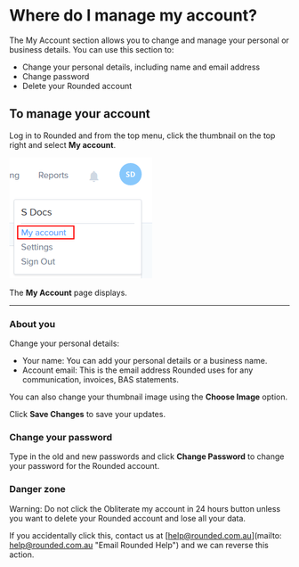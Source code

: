 # Where do I manage my account?

The My Account section allows you to change and manage your personal or business details. You can use this section to:

* Change your personal details, including name and email address
* Change password
* Delete your Rounded account

## To manage your account

Log in to Rounded and from the top menu, click the thumbnail on the top right and select **My account**.

![](/assets/MyAccount.png)

The **My Account** page displays.

---

### About you

Change your personal details:

* Your name: You can add your personal details or a business name.
* Account email: This is the email address Rounded uses for any communication, invoices, BAS statements.

You can also change your thumbnail image using the **Choose Image** option.

Click **Save Changes** to save your updates.



### Change your password

Type in the old and new passwords and click **Change Password** to change your password for the Rounded account.



### Danger zone

Warning: Do not click the Obliterate my account in 24 hours button unless you want to delete your Rounded account and lose all your data. 

If you accidentally click this, contact us at [help@rounded.com.au](mailto: help@rounded.com.au "Email Rounded Help") and we can reverse this action.

